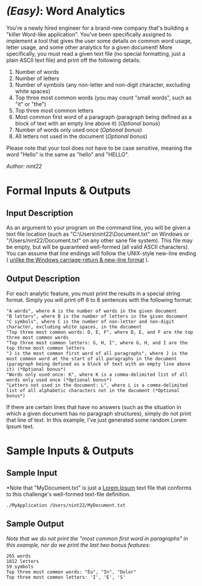 

# _(Easy)_: Word Analytics

You're a newly hired engineer for a brand-new company that's building a "killer Word-like application". You've been specifically assigned to implement a tool that gives the user some details on common word usage, letter usage, and some other analytics for a given document! More specifically, you must read a given text file (no special formatting, just a plain ASCII text file) and print off the following details:

1. Number of words
2. Number of letters
3. Number of symbols (any non-letter and non-digit character, excluding white spaces)
4. Top three most common words (you may count "small words", such as "it" or "the")
5. Top three most common letters
6. Most common first word of a paragraph (paragraph being defined as a block of text with an empty line above it) (_Optional bonus_)
7. Number of words only used once (_Optional bonus_)
8. All letters not used in the document (_Optional bonus_)

Please note that your tool does _not_ have to be case sensitive, meaning the word "Hello" is the same as "hello" and "HELLO".

_Author: nint22_

# Formal Inputs & Outputs

## Input Description

As an argument to your program on the command line, you will be given a text file location (such as "C:\Users\nint22\Document.txt" on Windows or "/Users/nint22/Document.txt" on any other sane file system). This file may be empty, but will be guaranteed well-formed (all valid ASCII characters). You can assume that line endings will follow the UNIX-style new-line ending ( [unlike the Windows carriage-return & new-line format](http://www.cs.toronto.edu/%7Ekrueger/csc209h/tut/line-endings.html) ).

## Output Description

For each analytic feature, you must print the results in a special string format. Simply you will print off 6 to 8 sentences with the following format:

    "A words", where A is the number of words in the given document
    "B letters", where B is the number of letters in the given document
    "C symbols", where C is the number of non-letter and non-digit character, excluding white spaces, in the document
    "Top three most common words: D, E, F", where D, E, and F are the top three most common words
    "Top three most common letters: G, H, I", where G, H, and I are the top three most common letters
    "J is the most common first word of all paragraphs", where J is the most common word at the start of all paragraphs in the document (paragraph being defined as a block of text with an empty line above it) (*Optional bonus*)
    "Words only used once: K", where K is a comma-delimited list of all words only used once (*Optional bonus*)
    "Letters not used in the document: L", where L is a comma-delimited list of all alphabetic characters not in the document (*Optional bonus*)

If there are certain lines that have no answers (such as the situation in which a given document has no paragraph structures), simply do not print that line of text. In this example, I've just generated some random Lorem Ipsum text.

# Sample Inputs & Outputs

## Sample Input

\*Note that "MyDocument.txt" is just a [Lorem Ipsum](http://en.wikipedia.org/wiki/Lorem_ipsum) text file that conforms to this challenge's well-formed text-file definition.

    ./MyApplication /Users/nint22/MyDocument.txt

## Sample Output

_Note that we do not print the "most common first word in paragraphs" in this example, nor do we print the last two bonus features:_

    265 words
    1812 letters
    59 symbols
    Top three most common words: "Eu", "In", "Dolor"
    Top three most common letters: 'I', 'E', 'S'

